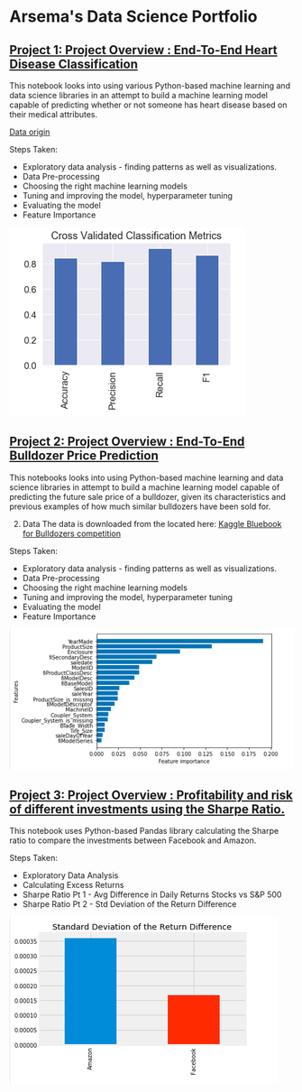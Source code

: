  # Arsema's Data Science Portfolio

## [Project 1: Project Overview : End-To-End Heart Disease Classification](https://github.com/ArsemaBesera/HeartDiseaseClassification/blob/master/end-to-end-heart-disease-classification.ipynb)
This notebook looks into using various Python-based machine learning and data science libraries in an attempt to build a machine learning model capable of predicting whether or not someone has heart disease based on their medical attributes.


[Data origin ](http://archive.ics.uci.edu/ml/datasets/Heart+Disease)


Steps Taken:
* Exploratory data analysis - finding patterns as well as visualizations.
* Data Pre-processing
* Choosing the right machine learning models
* Tuning and improving the model, hyperparameter tuning
* Evaluating the model
* Feature Importance


![](/images/Screen%20Shot%202020-08-27%20at%201.16.07%20PM.png)




## [Project 2: Project Overview : End-To-End Bulldozer Price Prediction](https://github.com/ArsemaBesera/Bulldozer-Price-Prediction/blob/master/Bulldozer%20Price%20Prediction.ipynb)

This notebooks looks into using Python-based machine learning and data science libraries in attempt to build a machine learning model capable of predicting the future sale price of a bulldozer, given its characteristics and previous examples of how much similar bulldozers have been sold for.

2. Data
The data is downloaded from the located here: [Kaggle Bluebook for Bulldozers competition](https://www.kaggle.com/c/bluebook-for-bulldozers/data)

Steps Taken: 
* Exploratory data analysis - finding patterns as well as visualizations.
* Data Pre-processing
* Choosing the right machine learning models
* Tuning and improving the model, hyperparameter tuning
* Evaluating the model
* Feature Importance


![](/images/Screen%20Shot%202020-09-02%20at%2012.58.58%20PM.png)


## [Project 3: Project Overview : Profitability and risk of different investments using the Sharpe Ratio.](https://github.com/ArsemaBesera/Sharpe-Ratio-Project/blob/master/Sharpe%20Ratio%20Complete%20Project.ipynb)

This notebook uses Python-based Pandas library calculating the Sharpe ratio to compare the investments between Facebook and Amazon. 

Steps Taken: 
* Exploratory Data Analysis 
* Calculating Excess Returns
* Sharpe Ratio Pt 1 - Avg Difference in Daily Returns Stocks vs S&P 500
* Sharpe Ratio Pt 2 - Std Deviation of the Return Difference

![](/images/Screen%20Shot%202020-09-02%20at%203.32.23%20PM.png)
